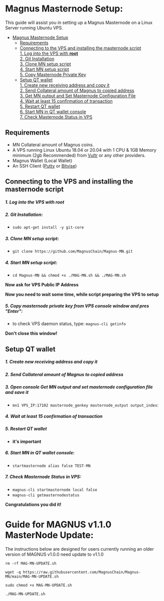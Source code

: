 # Magnus Masternode Setup:
This guide will assist you in setting up a Magnus Masternode on a Linux Server running Ubuntu VPS.

- [Magnus Masternode Setup](#magnus-masternode-setup)  
  	* [Requirements](#requirements) 
  * [Connecting to the VPS and installing the masternode script](#Connecting-to-the-VPS-and-installing-the-masternode-script)  
         [1. Log into the VPS with **root**](#1-log-into-the-vps-with-root)  
         [2. Git Installation](#2-git-installation)  
         [3. Clone MN setup script](#3-clone-mn-setup-script)  
         [4. Start MN setup script](#4-start-mn-setup-script)  
         [5. Copy Masternode Private Key](#5-copy-masternode-private-key-from-vps-console-window-and-pres-enter)
  * [Setup QT wallet](#setup-qt-wallet)  
         [1. Create new receiving address and copy it](#1-create-new-receiving-address-and-copy-it)  
	 [2. Send Collateral amount of Magnus to copied address](#2-send-collateral-amount-of-magnus-to-copied-address)  
	 [3. Get MN output and Set Masternode Configuration File](#3-open-console-get-mn-output-and-set-masternode-configuration-file-and-save-it)  
	 [4. Wait at least 15 confirmation of transaction](#4-wait-at-least-15-confirmation-of-transaction)  
         [5. Restart QT wallet](#5-restart-qt-wallet)  
         [6. Start MN in QT wallet console](#6-start-mn-in-qt-wallet-console)  
	 [7. Check Masternode Status in VPS](#7-check-masternode-status-in-vps)  

## Requirements
- MN Collateral amount of Magnus coins.
- A VPS running Linux Ubuntu 18.04 or 20.04 with 1 CPU & 1GB Memory minimum (2gb Recommended) from [Vultr](https://www.vultr.com/?ref=8622028) or any other providers.
- Magnus Wallet (Local Wallet)
- An SSH Client (<a href="https://www.putty.org/" target="_blank">Putty</a> or <a href="https://dl.bitvise.com/BvSshClient-Inst.exe" target="_blank">Bitvise</a>)


## Connecting to the VPS and installing the masternode script

##### 1. Log into the VPS with **root**  

##### 2. Git Installation:  
- ```sudo apt-get install -y git-core```  

##### 3. Clone MN setup script: 
- ```git clone https://github.com/MagnusChain/Magnus-MN.git```  

##### 4. Start MN setup script: 
- ```cd Magnus-MN && chmod +x ./MAG-MN.sh && ./MAG-MN.sh```
   
**Now ask for VPS Public IP Address** 

**Now you need to wait some time, while script preparing the VPS to setup**  
##### 5. Copy masternode private key from VPS console window and pres "Enter":


- to check VPS daemon status, type: ```magnus-cli getinfo```

**Don't close this window!** 	

## Setup QT wallet
##### 1. Create new receiving address and copy it

##### 2. Send Collateral amount of Magnus to copied address

##### 3. Open console Get MN output and set masternode configuration file and save it
- ```mn1 VPS_IP:17102 masternode_genkey masternode_output output_index```:

##### 4. Wait at least 15 confirmation of transaction

##### 5. Restart QT wallet  
- **it's important**

##### 6. Start MN in QT wallet console:
- ```startmasternode alias false TEST-MN```

##### 7. Check Masternode Status in VPS:
- ```magnus-cli startmasternode local false``` 
- ```magnus-cli getmasternodestatus```  

**Сongratulations you did it!**

# Guide for MAGNUS v1.1.0 MasterNode Update:

The instructions below are designed for users currently running an older version of MAGNUS v1.0.0 need update to v1.1.0

```
rm -rf MAG-MN-UPDATE.sh

wget -q https://raw.githubusercontent.com/MagnusChain/Magnus-MN/main/MAG-MN-UPDATE.sh

sudo chmod +x MAG-MN-UPDATE.sh

./MAG-MN-UPDATE.sh
```